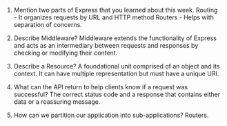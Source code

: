 1. Mention two parts of Express that you learned about this week.
Routing - It organizes requests by URL and HTTP method
Routers - Helps with separation of concerns.

2. Describe Middleware?
Middleware extends the functionality of Express and acts as an intermediary between requests and responses by checking or modifying their content.

3. Describe a Resource?
A foundational unit comprised of an object and its context. It can have multiple representation but must have a unique URI.

4. What can the API return to help clients know if a request was successful?
The correct status code and a response that contains either data or a reassuring message.

5. How can we partition our application into sub-applications?
Routers.